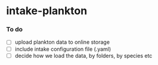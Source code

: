 # intake-plankton

### To do

- [ ] upload plankton data to online storage
- [ ] include intake configuration file (.yaml)
- [ ] decide how we load the data, by folders, by species etc
